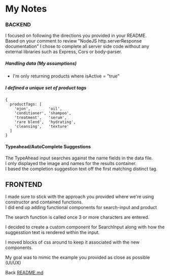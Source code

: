 # My Notes

### BACKEND

I focused on following the directions you provided in your README.  
Based on your comment to review "NodeJS http.serverResponse documentation" I chose to complete all server side code without any external libraries such as Express, Cors or body-parser.

##### Handling data (My assumptions)
- I'm only returning products where isActive = "true" 

##### I defined a unique set of product tags
```
{
  productTags: [
    'ojon',        'oil',
    'conditioner', 'shampoo',
    'treatment',   'serum',
    'rare blend',  'hydrating',
    'cleansing',   'texture'
  ]
}
```

#### Typeahead/AutoComplete Suggestions
The TypeAhead input searches against the name fields in the data file.  
I only displayed the image and names for the results container.   
I based the completion suggestion text off the first matching distinct tag.  

## FRONTEND
I made sure to stick with the approach you provided where we're using constructor and contained functions.  
I did end up adding functional components for search-input and product

The search function is called once 3 or more characters are entered.

I decided to create a custom component for SearchInput along with how the suggesstion text is rendered within the input.

I moved blocks of css around to keep it associated with the new components.

My goal was to mimic the example you provided as close as possible (UI/UX) 

Back [README.md](README.md)